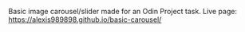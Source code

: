 Basic image carousel/slider made for an Odin Project task.
Live page: https://alexis989898.github.io/basic-carousel/
